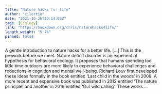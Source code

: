 ```yaml
---
title: "Nature hacks for life"
author: "cjlortie"
date: "2021-10-26T20:14:08Z"
tags: [Ecology]
link: "https://bookdown.org/chris/naturehacks4life/"
length_weight: "5.7%"
pinned: false
---
```


A gentle introduction to nature hacks for a better life. [...] This is the prework before we meet. Nature deficit disorder is an experiential hypothesis for behavioral ecology. It proposes that humans spending too little time outdoors are more likely to experience behavioral challenges and reductions in cognition and mental well-being. Richard Louv first developed these ideas formally in the book entitled ‘Last child in the woods’ in 2008. A more recent and expansive book was published in 2012 entitled ‘The nature principle’ and another in 2019 entitled ‘Our wild calling’. These works ...
